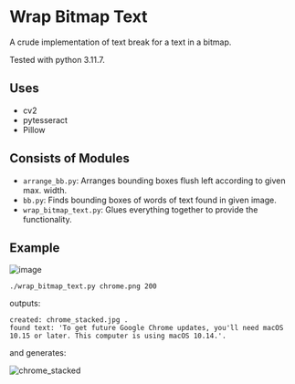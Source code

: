 # Wrap Bitmap Text

A crude implementation of text break for a text in a bitmap.

Tested with python 3.11.7.

## Uses
- cv2
- pytesseract
- Pillow

## Consists of Modules
- `arrange_bb.py`:
  Arranges bounding boxes flush left according to given max. width.
- `bb.py`:
  Finds bounding boxes of words of text found in given image.
- `wrap_bitmap_text.py`:
  Glues everything together to provide the functionality.

## Example
![image](https://github.com/bwagner/wrap_bitmap_text/assets/447049/a1d54dd0-07e8-49f3-8b70-0fbea8be2aaf)

`./wrap_bitmap_text.py chrome.png 200`

outputs:

```console
created: chrome_stacked.jpg .
found text: 'To get future Google Chrome updates, you'll need macOS 10.15 or later. This computer is using macOS 10.14.'.
```

and generates:

![chrome_stacked](https://github.com/bwagner/wrap_bitmap_text/assets/447049/f6308ca8-baea-4e13-91a6-254b87326d57)
